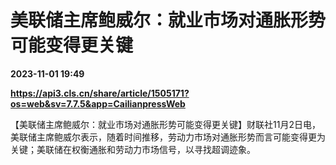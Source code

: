 # 美联储主席鲍威尔：就业市场对通胀形势可能变得更关键

**2023-11-01 19:49**

**https://api3.cls.cn/share/article/1505171?os=web&sv=7.7.5&app=CailianpressWeb**

【美联储主席鲍威尔：就业市场对通胀形势可能变得更关键】财联社11月2日电，美联储主席鲍威尔表示，随着时间推移，劳动力市场对通胀形势而言可能变得更为关键；美联储在权衡通胀和劳动力市场信号，以寻找超调迹象。